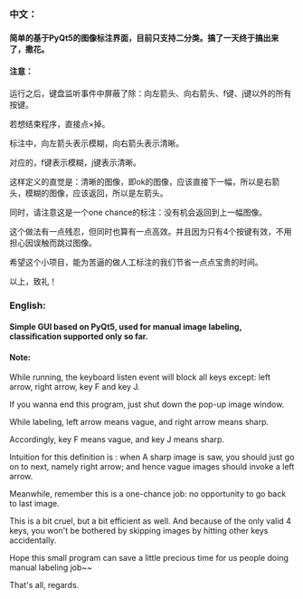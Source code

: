 ### 中文：

#### 简单的基于PyQt5的图像标注界面，目前只支持二分类。搞了一天终于搞出来了，撒花。

#### 注意： 

运行之后，键盘监听事件中屏蔽了除：向左箭头、向右箭头、f键、j键以外的所有按键。

若想结束程序，直接点×掉。

标注中，向左箭头表示模糊，向右箭头表示清晰。

对应的，f键表示模糊，j键表示清晰。

这样定义的直觉是：清晰的图像，即ok的图像，应该直接下一幅，所以是右箭头，模糊的图像，应该返回，所以是左箭头。

同时，请注意这是一个one chance的标注：没有机会返回到上一幅图像。

这个做法有一点残忍，但同时也算有一点高效。并且因为只有4个按键有效，不用担心因误触而跳过图像。

希望这个小项目，能为苦逼的做人工标注的我们节省一点点宝贵的时间。

以上，致礼！




### English:
#### Simple GUI based on PyQt5, used for manual image labeling, classification supported only so far.
#### Note:
While running, the keyboard listen event will block all keys except: left arrow, right arrow, key F and key J.

If you wanna end this program, just shut down the pop-up image window.

While labeling, left arrow means vague, and right arrow means sharp.

Accordingly, key F means vague, and key J means sharp.

Intuition for this definition is : when A sharp image is saw, you should just go on to next, namely right arrow;
and hence vague images should invoke a left arrow.

Meanwhile, remember this is a one-chance job: no opportunity to go back to last image.

This is a bit cruel, but a bit efficient as well. And because of the only valid 4 keys, you won't be bothered by
skipping images by hitting other keys accidentally.

Hope this small program can save a little precious time for us people doing manual labeling job~~  

That's all, regards.